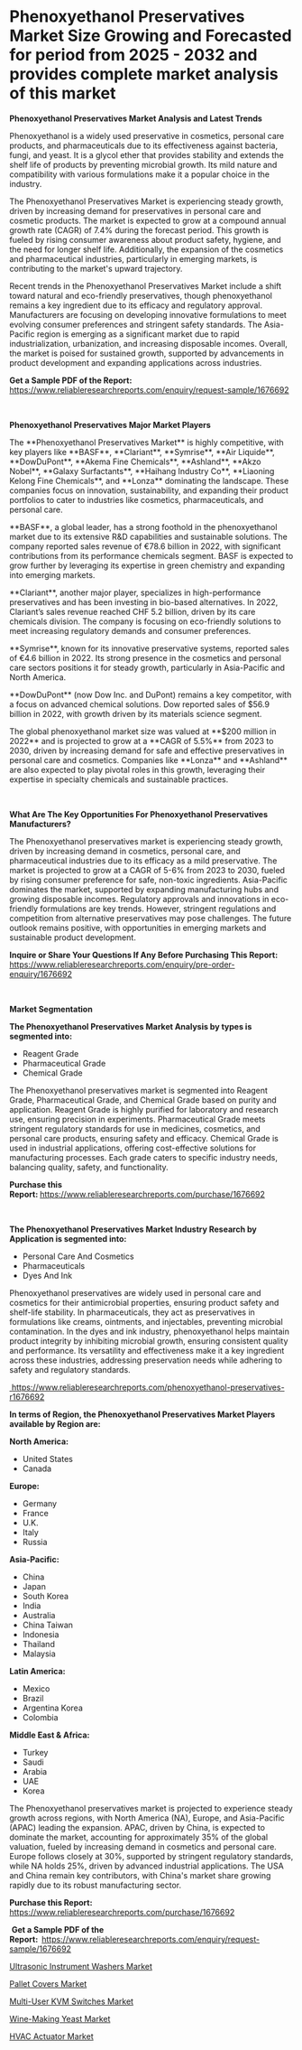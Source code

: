 <p><h1>Phenoxyethanol Preservatives Market Size Growing and Forecasted for period from 2025 - 2032 and provides complete market analysis of this market</h1></p><p><strong>Phenoxyethanol Preservatives Market Analysis and Latest Trends</strong></p>
<p><p>Phenoxyethanol is a widely used preservative in cosmetics, personal care products, and pharmaceuticals due to its effectiveness against bacteria, fungi, and yeast. It is a glycol ether that provides stability and extends the shelf life of products by preventing microbial growth. Its mild nature and compatibility with various formulations make it a popular choice in the industry.</p><p>The Phenoxyethanol Preservatives Market is experiencing steady growth, driven by increasing demand for preservatives in personal care and cosmetic products. The market is expected to grow at a compound annual growth rate (CAGR) of 7.4% during the forecast period. This growth is fueled by rising consumer awareness about product safety, hygiene, and the need for longer shelf life. Additionally, the expansion of the cosmetics and pharmaceutical industries, particularly in emerging markets, is contributing to the market's upward trajectory.</p><p>Recent trends in the Phenoxyethanol Preservatives Market include a shift toward natural and eco-friendly preservatives, though phenoxyethanol remains a key ingredient due to its efficacy and regulatory approval. Manufacturers are focusing on developing innovative formulations to meet evolving consumer preferences and stringent safety standards. The Asia-Pacific region is emerging as a significant market due to rapid industrialization, urbanization, and increasing disposable incomes. Overall, the market is poised for sustained growth, supported by advancements in product development and expanding applications across industries.</p></p>
<p><strong>Get a Sample PDF of the Report:&nbsp;</strong> <a href="https://www.reliableresearchreports.com/enquiry/request-sample/1676692?utm_campaign=2109&utm_medium=2&utm_source=Github&utm_content=ia&utm_term=24012025&utm_id=phenoxyethanol-preservatives">https://www.reliableresearchreports.com/enquiry/request-sample/1676692</a></p>
<p>&nbsp;</p>
<p><strong>Phenoxyethanol Preservatives Major Market Players</strong></p>
<p><p>The **Phenoxyethanol Preservatives Market** is highly competitive, with key players like **BASF**, **Clariant**, **Symrise**, **Air Liquide**, **DowDuPont**, **Akema Fine Chemicals**, **Ashland**, **Akzo Nobel**, **Galaxy Surfactants**, **Haihang Industry Co**, **Liaoning Kelong Fine Chemicals**, and **Lonza** dominating the landscape. These companies focus on innovation, sustainability, and expanding their product portfolios to cater to industries like cosmetics, pharmaceuticals, and personal care.</p><p>**BASF**, a global leader, has a strong foothold in the phenoxyethanol market due to its extensive R&D capabilities and sustainable solutions. The company reported sales revenue of €78.6 billion in 2022, with significant contributions from its performance chemicals segment. BASF is expected to grow further by leveraging its expertise in green chemistry and expanding into emerging markets.</p><p>**Clariant**, another major player, specializes in high-performance preservatives and has been investing in bio-based alternatives. In 2022, Clariant’s sales revenue reached CHF 5.2 billion, driven by its care chemicals division. The company is focusing on eco-friendly solutions to meet increasing regulatory demands and consumer preferences.</p><p>**Symrise**, known for its innovative preservative systems, reported sales of €4.6 billion in 2022. Its strong presence in the cosmetics and personal care sectors positions it for steady growth, particularly in Asia-Pacific and North America.</p><p>**DowDuPont** (now Dow Inc. and DuPont) remains a key competitor, with a focus on advanced chemical solutions. Dow reported sales of $56.9 billion in 2022, with growth driven by its materials science segment.</p><p>The global phenoxyethanol market size was valued at **$200 million in 2022** and is projected to grow at a **CAGR of 5.5%** from 2023 to 2030, driven by increasing demand for safe and effective preservatives in personal care and cosmetics. Companies like **Lonza** and **Ashland** are also expected to play pivotal roles in this growth, leveraging their expertise in specialty chemicals and sustainable practices.</p></p>
<p>&nbsp;</p>
<p><strong>What Are The Key Opportunities For Phenoxyethanol Preservatives Manufacturers?</strong></p>
<p><p>The Phenoxyethanol preservatives market is experiencing steady growth, driven by increasing demand in cosmetics, personal care, and pharmaceutical industries due to its efficacy as a mild preservative. The market is projected to grow at a CAGR of 5-6% from 2023 to 2030, fueled by rising consumer preference for safe, non-toxic ingredients. Asia-Pacific dominates the market, supported by expanding manufacturing hubs and growing disposable incomes. Regulatory approvals and innovations in eco-friendly formulations are key trends. However, stringent regulations and competition from alternative preservatives may pose challenges. The future outlook remains positive, with opportunities in emerging markets and sustainable product development.</p></p>
<p><strong>Inquire or Share Your Questions If Any Before Purchasing This Report:</strong> <a href="https://www.reliableresearchreports.com/enquiry/pre-order-enquiry/1676692?utm_campaign=2109&utm_medium=2&utm_source=Github&utm_content=ia&utm_term=24012025&utm_id=phenoxyethanol-preservatives">https://www.reliableresearchreports.com/enquiry/pre-order-enquiry/1676692</a></p>
<p>&nbsp;</p>
<p><strong>Market Segmentation</strong></p>
<p><strong>The Phenoxyethanol Preservatives Market Analysis by types is segmented into:</strong></p>
<p><ul><li>Reagent Grade</li><li>Pharmaceutical Grade</li><li>Chemical Grade</li></ul></p>
<p><p>The Phenoxyethanol preservatives market is segmented into Reagent Grade, Pharmaceutical Grade, and Chemical Grade based on purity and application. Reagent Grade is highly purified for laboratory and research use, ensuring precision in experiments. Pharmaceutical Grade meets stringent regulatory standards for use in medicines, cosmetics, and personal care products, ensuring safety and efficacy. Chemical Grade is used in industrial applications, offering cost-effective solutions for manufacturing processes. Each grade caters to specific industry needs, balancing quality, safety, and functionality.</p></p>
<p><strong>Purchase this Report:&nbsp;</strong><a href="https://www.reliableresearchreports.com/purchase/1676692?utm_campaign=2109&utm_medium=2&utm_source=Github&utm_content=ia&utm_term=24012025&utm_id=phenoxyethanol-preservatives">https://www.reliableresearchreports.com/purchase/1676692</a></p>
<p>&nbsp;</p>
<p><strong>The Phenoxyethanol Preservatives Market Industry Research by Application is segmented into:</strong></p>
<p><ul><li>Personal Care And Cosmetics</li><li>Pharmaceuticals</li><li>Dyes And Ink</li></ul></p>
<p><p>Phenoxyethanol preservatives are widely used in personal care and cosmetics for their antimicrobial properties, ensuring product safety and shelf-life stability. In pharmaceuticals, they act as preservatives in formulations like creams, ointments, and injectables, preventing microbial contamination. In the dyes and ink industry, phenoxyethanol helps maintain product integrity by inhibiting microbial growth, ensuring consistent quality and performance. Its versatility and effectiveness make it a key ingredient across these industries, addressing preservation needs while adhering to safety and regulatory standards.</p></p>
<p><a href="https://www.reliableresearchreports.com/phenoxyethanol-preservatives-r1676692?utm_campaign=2109&utm_medium=2&utm_source=Github&utm_content=ia&utm_term=24012025&utm_id=phenoxyethanol-preservatives">&nbsp;https://www.reliableresearchreports.com/phenoxyethanol-preservatives-r1676692</a></p>
<p><strong>In terms of Region, the Phenoxyethanol Preservatives Market Players available by Region are:</strong></p>
<p>
    <p> <strong> North America: </strong>
        <ul>
            <li>United States</li>
            <li>Canada</li>
        </ul>
        </p> 
    <p> <strong> Europe: </strong>
        <ul>
            <li>Germany</li>
            <li>France</li>
            <li>U.K.</li>
            <li>Italy</li>
            <li>Russia</li>
        </ul>
        </p> 
    <p> <strong> Asia-Pacific: </strong>
        <ul>
            <li>China</li>
            <li>Japan</li>
            <li>South Korea</li>
            <li>India</li>
            <li>Australia</li>
            <li>China Taiwan</li>
            <li>Indonesia</li>
            <li>Thailand</li>
            <li>Malaysia</li>
        </ul>
        </p> 
    <p> <strong> Latin America: </strong>
        <ul>
            <li>Mexico</li>
            <li>Brazil</li>
            <li>Argentina Korea</li>
            <li>Colombia</li>
        </ul>
        </p> 
    <p> <strong> Middle East & Africa: </strong>
        <ul>
            <li>Turkey</li>
            <li>Saudi</li>
            <li>Arabia</li>
            <li>UAE</li>
            <li>Korea</li>
        </ul>
    </p>
    </p>
<p><p>The Phenoxyethanol preservatives market is projected to experience steady growth across regions, with North America (NA), Europe, and Asia-Pacific (APAC) leading the expansion. APAC, driven by China, is expected to dominate the market, accounting for approximately 35% of the global valuation, fueled by increasing demand in cosmetics and personal care. Europe follows closely at 30%, supported by stringent regulatory standards, while NA holds 25%, driven by advanced industrial applications. The USA and China remain key contributors, with China's market share growing rapidly due to its robust manufacturing sector.</p></p>
<p><strong>Purchase this Report: </strong><a href="https://www.reliableresearchreports.com/purchase/1676692?utm_campaign=2109&utm_medium=2&utm_source=Github&utm_content=ia&utm_term=24012025&utm_id=phenoxyethanol-preservatives">https://www.reliableresearchreports.com/purchase/1676692</a></p>
<p>&nbsp;<strong>Get a Sample PDF of the Report:&nbsp;&nbsp;</strong><a href="https://www.reliableresearchreports.com/enquiry/request-sample/1676692?utm_campaign=2109&utm_medium=2&utm_source=Github&utm_content=ia&utm_term=24012025&utm_id=phenoxyethanol-preservatives">https://www.reliableresearchreports.com/enquiry/request-sample/1676692</a></p>
<p><strong></strong></p>
<p><p><a href="https://www.linkedin.com/pulse/evolution-ultrasonic-instrument-washers-market-key-shifts-riomf?utm_campaign=2109&utm_medium=2&utm_source=Github&utm_content=ia&utm_term=24012025&utm_id=phenoxyethanol-preservatives">Ultrasonic Instrument Washers Market</a></p><p><a href="https://github.com/rahu1506/Market-Research-Report-List-6/blob/main/pallet-covers-market.md?utm_campaign=2109&utm_medium=2&utm_source=Github&utm_content=ia&utm_term=24012025&utm_id=phenoxyethanol-preservatives">Pallet Covers Market</a></p><p><a href="https://www.linkedin.com/pulse/multi-user-kvm-switches-market-analysis-report-2025-2032-uwwnc?utm_campaign=2109&utm_medium=2&utm_source=Github&utm_content=ia&utm_term=24012025&utm_id=phenoxyethanol-preservatives">Multi-User KVM Switches Market</a></p><p><a href="https://www.linkedin.com/pulse/in-depth-wine-making-yeast-market-analysis-examining-growth-vlcyf?utm_campaign=2109&utm_medium=2&utm_source=Github&utm_content=ia&utm_term=24012025&utm_id=phenoxyethanol-preservatives">Wine-Making Yeast Market</a></p><p><a href="https://www.linkedin.com/pulse/detailed-hvac-actuator-market-report-2025-2032-technology-ngz0f?utm_campaign=2109&utm_medium=2&utm_source=Github&utm_content=ia&utm_term=24012025&utm_id=phenoxyethanol-preservatives">HVAC Actuator Market</a></p></p>